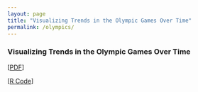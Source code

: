 ```yaml
---
layout: page
title: "Visualizing Trends in the Olympic Games Over Time"
permalink: /olympics/
---
```


### Visualizing Trends in the Olympic Games Over Time
[[PDF](arosenblum1.github.io/arosenblum1/Portfolio/Visualizing%20Trends%20in%20the%20Olympic%20Games%20Over%20Time/Report%20-%20Olympics.pdf)]

[[R Code](https://github.com/arosenblum1/arosenblum1/blob/15dd8a0a42ffa20fab43b25bfb4212725c6fddb1/Portfolio/Visualizing%20Trends%20in%20the%20Olympic%20Games%20Over%20Time/my_code.Rmd)]

